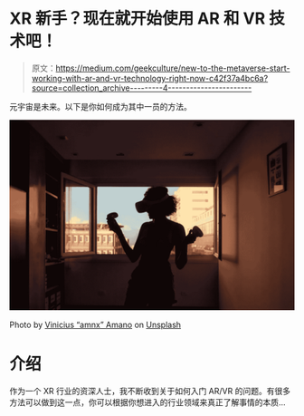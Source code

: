 # XR 新手？现在就开始使用 AR 和 VR 技术吧！

> 原文：<https://medium.com/geekculture/new-to-the-metaverse-start-working-with-ar-and-vr-technology-right-now-c42f37a4bc6a?source=collection_archive---------4----------------------->

元宇宙是未来。以下是你如何成为其中一员的方法。

![](img/c20ef1038a731979a29a00f36408bfe9.png)

Photo by [Vinicius “amnx” Amano](https://unsplash.com/@viniciusamano?utm_source=unsplash&utm_medium=referral&utm_content=creditCopyText) on [Unsplash](https://unsplash.com/photos/A2BIY-TUjuA?utm_source=unsplash&utm_medium=referral&utm_content=creditCopyText)

# 介绍

作为一个 XR 行业的资深人士，我不断收到关于如何入门 AR/VR 的问题。有很多方法可以做到这一点，你可以根据你想进入的行业领域来真正了解事情的本质…